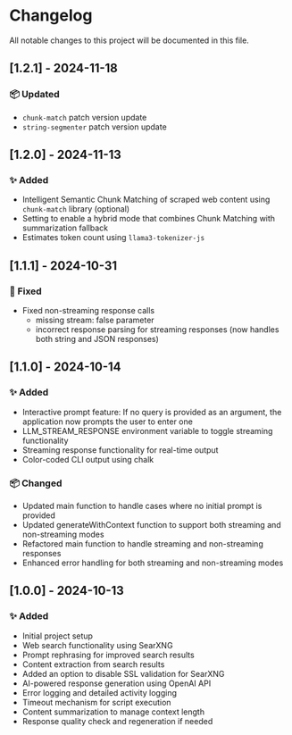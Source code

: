 # Changelog

All notable changes to this project will be documented in this file.

## [1.2.1] - 2024-11-18

### 📦 Updated
- `chunk-match` patch version update
- `string-segmenter` patch version update

## [1.2.0] - 2024-11-13

### ✨ Added
- Intelligent Semantic Chunk Matching of scraped web content using `chunk-match` library (optional)
- Setting to enable a hybrid mode that combines Chunk Matching with summarization fallback
- Estimates token count using `llama3-tokenizer-js`

## [1.1.1] - 2024-10-31

### 🐛 Fixed
- Fixed non-streaming response calls
  - missing stream: false parameter
  - incorrect response parsing for streaming responses (now handles both string and JSON responses)

## [1.1.0] - 2024-10-14

### ✨ Added
- Interactive prompt feature: If no query is provided as an argument, the application now prompts the user to enter one
- LLM_STREAM_RESPONSE environment variable to toggle streaming functionality
- Streaming response functionality for real-time output
- Color-coded CLI output using chalk

### 📦 Changed
- Updated main function to handle cases where no initial prompt is provided
- Updated generateWithContext function to support both streaming and non-streaming modes
- Refactored main function to handle streaming and non-streaming responses
- Enhanced error handling for both streaming and non-streaming modes

## [1.0.0] - 2024-10-13

### ✨ Added
- Initial project setup
- Web search functionality using SearXNG
- Prompt rephrasing for improved search results
- Content extraction from search results
- Added an option to disable SSL validation for SearXNG
- AI-powered response generation using OpenAI API
- Error logging and detailed activity logging
- Timeout mechanism for script execution
- Content summarization to manage context length
- Response quality check and regeneration if needed
